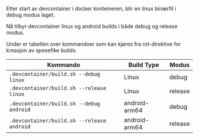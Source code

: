 
Etter start av devcontainer i docker konteineren, blir en linux binærfil i debug modus laget.

Nå tilbyr devcontainer linux og android builds i både debug og release modus.

Under er tabellen over kommandoer som kan kjøres fra rot-direktive for kreasjon av spesefike builds.

Kommando|Build Type|Modus
-|-|-|
`.devcontainer/build.sh --debug linux`|Linux|debug
`.devcontainer/build.sh --release linux`|Linux|release
`.devcontainer/build.sh --debug android`|android-arm64|debug
`.devcontainer/build.sh --release android`|android-arm64|release

